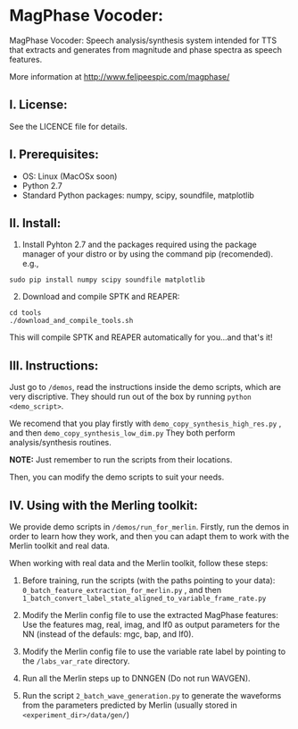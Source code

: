 # MagPhase Vocoder:
MagPhase Vocoder: Speech analysis/synthesis system intended for TTS that extracts and generates from magnitude and phase spectra as speech features.

More information at http://www.felipeespic.com/magphase/

## I. License:
See the LICENCE file for details.

## I. Prerequisites:
- OS: Linux (MacOSx soon)
- Python 2.7
- Standard Python packages: numpy, scipy, soundfile, matplotlib

## II. Install:
1. Install Pyhton 2.7 and the packages required using the package manager of your distro or by using the command pip (recomended).
e.g.,
```
sudo pip install numpy scipy soundfile matplotlib
```
2. Download and compile SPTK and REAPER:
```
cd tools
./download_and_compile_tools.sh
```
This will compile SPTK and REAPER automatically for you...and that's it!


## III. Instructions:
Just go to ```/demos```, read the instructions inside the demo scripts, which are very discriptive.
They should run out of the box by running ```python <demo_script>```.

We recomend that you play firstly with ```demo_copy_synthesis_high_res.py``` , and then ```demo_copy_synthesis_low_dim.py```
They both perform analysis/synthesis routines.

**NOTE:** Just remember to run the scripts from their locations.

Then, you can modify the demo scripts to suit your needs.


## IV. Using with the Merling toolkit:
We provide demo scripts  in ```/demos/run_for_merlin```. Firstly, run the demos in order to learn how they work, and then you can adapt them to work with the Merlin toolkit and real data.

When working with real data and the Merlin toolkit, follow these steps:

1. Before training, run the scripts (with the paths pointing to your data): ```0_batch_feature_extraction_for_merlin.py``` , and then ```1_batch_convert_label_state_aligned_to_variable_frame_rate.py```

2. Modify the Merlin config file to use the extracted MagPhase features:
Use the features mag, real, imag, and lf0 as output parameters for the NN (instead of the defauls: mgc, bap, and lf0).

3. Modify the Merlin config file to use the variable rate label by pointing to the ```/labs_var_rate``` directory.

4. Run all the Merlin steps up to DNNGEN (Do not run WAVGEN).

5. Run the script ```2_batch_wave_generation.py``` to generate the waveforms from the parameters predicted by Merlin (usually stored in ```<experiment_dir>/data/gen/```)


